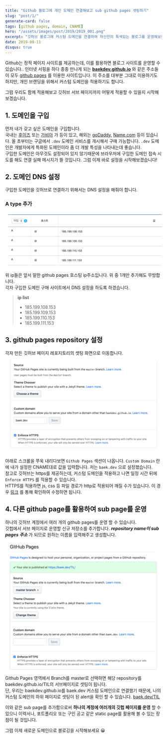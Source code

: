 ```yaml
---
title: "Github 블로그에 개인 도메인 연결해보고 sub github pages 셋팅하기"
slug: "post/1/"
generate-card: false
tags: [github pages, domain, CNAME]
hero: "/assets/images/post/2019/2019_001.png"
excerpt: "깃허브 블로그에 커스텀 도메인을 연결하여 자신만의 특색있는 블로그를 운영해보도록 하겠습니다. 특히 깃허브는 여러가지 pages를 운영할 수 있어 하위 페이지를 추가할 수 있습니다. 이 하위페이지들은 어떻게 커스텀 도메인을 적용할 수 있을지 살펴보도록 하겠습니다."
date: 2019-09-11
disqus: true
---
```


Github는 정적 페이지 사이트를 제공하는데, 이를 활용하면 블로그 사이트를 운영할 수 있습니다..
인터넷 서핑을 하다 종종 만나게 되는 **[baekdev.github.io](https://baekdev.github.io)** 와 같은 주소들이 모두 [github pages](https://help.github.com/en/articles/what-is-github-pages) 를 이용한 사이트입니다.
이 주소를 대부분 그대로 이용하기도 하지만, 개인 브랜딩을 위해서 커스텀 도메인을 적용하기도 합니다.

그럼 우리도 함께 적용해보고 깃허브 서브 페이지까지 어떻게 적용할 수 있을지 시작해보겠습니다.

## 1. 도메인을 구입

먼저 내가 갖고 싶은 도메인을 구입합니다.  
국내는 [후이즈](https://whois.co.kr/) 또는 [가비아](https://www.gabia.com/) 가 등이 있고, 해외는 [goDaddy](https://kr.godaddy.com/), [Name.com](https://www.name.com/) 등이 있습니다. 올 초부터는 구글에서 `.dev` 도메인 서비스를 개시해서 구매 가능합니다. `.dev` 도메인은 개발자에게 특화된 도메인이라 좀 더 개발 특성을 나타내는데 좋습니다.  
구입한 도메인은 아무것도 설정되어 있지 않기때문에 브라우저에 구입한 도메인 접속 시도를 해도 연결 실패 메시지가 뜰 것입니다. 그럼 이제 바로 설정을 시작해보겠습니다!

## 2. 도메인 DNS 설정

구입한 도메인을 깃허브로 연결하기 위해서는 DNS 설정을 해줘야 합니다.

### A type 추가

![A type 추가](/assets/images/post/2019/2019_001_gabia_002.png)

위 ip들은 앞서 말한 github pages 호스팅 ip주소입니다. 위 중 1개만 추가해도 무방합니다.  
각자 구입한 도메인 구매 사이트에서 DNS 설정을 하도록 하겠습니다.

> **ip list**
>
> - 185.199.108.153
> - 185.199.109.153
> - 185.199.110.153
> - 185.199.111.153

## 3. github pages repository 설정

각자 만든 깃허브 페이지 레포지토리의 셋팅 화면으로 이동합니다.

![github pages repository setting](/assets/images/post/2019/2019_001_github_001.png)

아래로 스크롤을 쭈욱 내리다보면 `Github Pages` 섹션이 나옵니다. `Custom Domain` 란에 내가 설정한 CNAME대로 값을 입력합니다. 저는 `baek.dev` 으로 설정했습니다.  
 참고로 깃허브는 https를 제공하는데, 커스텀 도메인을 적용하고 나면 일정 시간 뒤에 `Enforce HTTPS` 를 적용할 수 있습니다.  
HTTPS를 적용하면 js, css 등 파일 경로가 http로 적용되어 깨질 수가 있습니다. 이 경우 [링크](https://help.github.com/en/articles/securing-your-github-pages-site-with-https) 를 통해 확인하여 수정하면 됩니다.

## 4. 다른 github page를 활용하여 sub page를 운영

하나의 깃허브 계정에서 여러 개의 github pages를 운영 할 수 있습니다.  
깃헙에서 서브 페이지로 운영할 신규 저장소를 추가합니다. **_repository name이 sub pages 주소_** 가 되므로 원하는 이름을 입력해주고 생성합니다.

![Add new repository](/assets/images/post/2019/2019_001_github_004.png)  
Github Pages 영역에서 Branch를 master로 선택하면 해당 repository를 baekdev.github.io/TIL의 서브페이지로 셋팅이 됩니다.  
단, 우리는 baekdev.github.io를 baek.dev 커스텀 도메인으로 연결했기 때문에, 나의 커스텀 도메인의 하위 페이지로 셋팅이 된 alert을 확인 할 수 있습니다. [baek.dev/TIL](https://baek.dev/TIL/)

이와 같은 sub page를 추가함으로써 **하나의 계정에 여러개의 깃헙 페이지를 운영** 할 수 있으니 이력서나, 포트폴리오 또는 구인 공고 같은 static page를 활용해 볼 수 있는 장점이 될 것입니다.

그럼 이제 새로운 도메인으로 블로깅을 시작해보세요 😀
